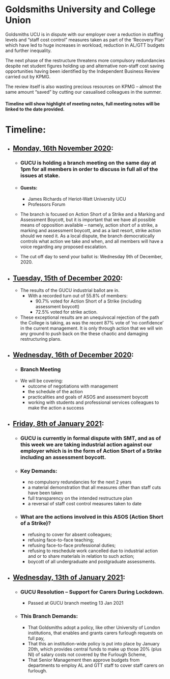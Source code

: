# Goldsmiths University and College Union

Goldsmiths UCU is in dispute with our employer over a reduction in staffing levels and “staff cost control” measures taken as part of the ‘Recovery Plan’ which have led to huge increases in workload, reduction in AL/GTT budgets and further inequality. 

The next phase of the restructure threatens more compulsory redundancies despite net student figures holding up and alternative non-staff cost saving opportunities having been identified by the Independent Business Review carried out by KPMG. 

The review itself is also wasting precious resources on KPMG – almost the same amount “saved” by cutting our casualised colleagues in the summer. 
#### Timeline will show highlight of meeting notes, full meeting notes will be linked to the date provided. 

# Timeline:

- ## [Monday, 16th November 2020](http://goldsmithsucu.org/2020/11/12/gucu-ballot-for-action-starts-16-nov-branch-meeting/):
  - ### GUCU is holding a branch meeting on the same day at 1pm for all members in order to discuss in full all of the issues at stake.
  - #### Guests:
    - James Richards of Heriot-Watt University UCU
    - Professors Forum

  - The branch is focused on Action Short of a Strike and a Marking and Assessment Boycott, but it is important that we have all possible means of opposition available – namely, action short of a strike, a marking and assessment boycott, and as a last resort, strike action should we need it. As a local dispute, the branch democratically controls what action we take and when, and all members will have a voice regarding any proposed escalation.
  - The cut off day to send your ballot is: Wednesday 9th of December, 2020.
  
- ## [Tuesday, 15th of December 2020](http://goldsmithsucu.org/2020/12/15/a-solid-vote-for-action-branch-meeting-to-discuss-next-steps/):
  - The results of the GUCU industrial ballot are in.
    - With a recorded turn out of 55.8% of members:
       - 90.7% voted for Action Short of a Strike (including assessment boycott)
       - 72.5% voted for strike action.
  - These exceptional results are an unequivocal rejection of the path the College is taking, as was the recent 87% vote of ‘no confidence’ in the current management. It is only through action that we will win any ground to push back on the these chaotic and damaging restructuring plans.
  
- ## [Wednesday, 16th of December 2020](http://goldsmithsucu.org/2020/12/15/a-solid-vote-for-action-branch-meeting-to-discuss-next-steps/):
  - ### Branch Meeting
  - We will be covering:
    - outcome of negotiations with management
    - the schedule of the action
    - practicalities and goals of ASOS and assessment boycott
    - working with students and professional services colleagues to make the action a success
    
- ## [Friday, 8th of January 2021](http://goldsmithsucu.org/2021/01/08/update-on-industrial-action-8-jan-2021/):
  - ### GUCU is currently in formal dispute with SMT, and as of this week we are taking industrial action against our employer which is in the form of Action Short of a Strike including an assessment boycott.
  - ### Key Demands:
    - no compulsory redundancies for the next 2 years
    - a material demonstration that all measures other than staff cuts have been taken
    - full transparency on the intended restructure plan
    - a reversal of staff cost control measures taken to date
  - ### What are the actions involved in this ASOS (Action Short of a Strike)?
    - refusing to cover for absent colleagues;
    - refusing face-to-face teaching;
    - refusing face-to-face professional duties;
    - refusing to reschedule work cancelled due to industrial action and or to share materials in relation to such action;
    - boycott of all undergraduate and postgraduate assessments.
    
- ## [Wednesday, 13th of January 2021](http://goldsmithsucu.org/2021/01/13/parents-and-carers-motion/):
  - ### GUCU Resolution – Support for Carers During Lockdown. 
    - Passed at GUCU branch meeting 13 Jan 2021
  - ### This Branch Demands:
    - That Goldsmiths adopt a policy, like other University of London institutions, that enables and grants carers furlough requests on full pay, 
    - That this an institution-wide policy is put into place by January 20th, which provides central funds to make up those 20% (plus NI) of salary costs not covered by the Furlough Scheme,
    - That Senior Management then approve budgets from departments to employ AL and GTT staff to cover staff carers on furlough.

